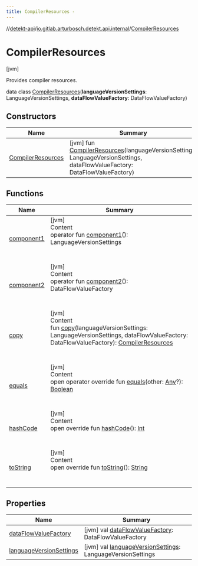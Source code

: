 ```yaml
---
title: CompilerResources -
---
```

//[detekt-api](../../index.md)/[io.gitlab.arturbosch.detekt.api.internal](../index.md)/[CompilerResources](index.md)



# CompilerResources  
 [jvm] 

Provides compiler resources.

data class [CompilerResources](index.md)(**languageVersionSettings**: LanguageVersionSettings, **dataFlowValueFactory**: DataFlowValueFactory)   


## Constructors  
  
|  Name|  Summary| 
|---|---|
| [CompilerResources](-compiler-resources.md)|  [jvm] fun [CompilerResources](-compiler-resources.md)(languageVersionSettings: LanguageVersionSettings, dataFlowValueFactory: DataFlowValueFactory)   <br>


## Functions  
  
|  Name|  Summary| 
|---|---|
| [component1](component1.md)| [jvm]  <br>Content  <br>operator fun [component1](component1.md)(): LanguageVersionSettings  <br><br><br>
| [component2](component2.md)| [jvm]  <br>Content  <br>operator fun [component2](component2.md)(): DataFlowValueFactory  <br><br><br>
| [copy](copy.md)| [jvm]  <br>Content  <br>fun [copy](copy.md)(languageVersionSettings: LanguageVersionSettings, dataFlowValueFactory: DataFlowValueFactory): [CompilerResources](index.md)  <br><br><br>
| [equals](../-yaml-config/-companion/index.md#kotlin/Any/equals/#kotlin.Any?/PointingToDeclaration/)| [jvm]  <br>Content  <br>open operator override fun [equals](../-yaml-config/-companion/index.md#kotlin/Any/equals/#kotlin.Any?/PointingToDeclaration/)(other: [Any](https://kotlinlang.org/api/latest/jvm/stdlib/kotlin/-any/index.html)?): [Boolean](https://kotlinlang.org/api/latest/jvm/stdlib/kotlin/-boolean/index.html)  <br><br><br>
| [hashCode](../-yaml-config/-companion/index.md#kotlin/Any/hashCode/#/PointingToDeclaration/)| [jvm]  <br>Content  <br>open override fun [hashCode](../-yaml-config/-companion/index.md#kotlin/Any/hashCode/#/PointingToDeclaration/)(): [Int](https://kotlinlang.org/api/latest/jvm/stdlib/kotlin/-int/index.html)  <br><br><br>
| [toString](../-yaml-config/-companion/index.md#kotlin/Any/toString/#/PointingToDeclaration/)| [jvm]  <br>Content  <br>open override fun [toString](../-yaml-config/-companion/index.md#kotlin/Any/toString/#/PointingToDeclaration/)(): [String](https://kotlinlang.org/api/latest/jvm/stdlib/kotlin/-string/index.html)  <br><br><br>


## Properties  
  
|  Name|  Summary| 
|---|---|
| [dataFlowValueFactory](index.md#io.gitlab.arturbosch.detekt.api.internal/CompilerResources/dataFlowValueFactory/#/PointingToDeclaration/)|  [jvm] val [dataFlowValueFactory](index.md#io.gitlab.arturbosch.detekt.api.internal/CompilerResources/dataFlowValueFactory/#/PointingToDeclaration/): DataFlowValueFactory   <br>
| [languageVersionSettings](index.md#io.gitlab.arturbosch.detekt.api.internal/CompilerResources/languageVersionSettings/#/PointingToDeclaration/)|  [jvm] val [languageVersionSettings](index.md#io.gitlab.arturbosch.detekt.api.internal/CompilerResources/languageVersionSettings/#/PointingToDeclaration/): LanguageVersionSettings   <br>


